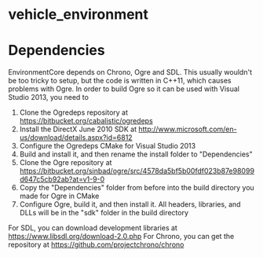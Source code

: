 vehicle_environment
===================




Dependencies
============

EnvironmentCore depends on Chrono, Ogre and SDL. This usually wouldn't be too tricky to setup, but the code is written in C++11, which causes problems
with Ogre. In order to build Ogre so it can be used with Visual Studio 2013, you need to

1. Clone the Ogredeps repository at https://bitbucket.org/cabalistic/ogredeps
2. Install the DirectX June 2010 SDK at http://www.microsoft.com/en-us/download/details.aspx?id=6812
3. Configure the Ogredeps CMake for Visual Studio 2013
4. Build and install it, and then rename the install folder to "Dependencies"
5. Clone the Ogre repository at https://bitbucket.org/sinbad/ogre/src/4578da5bf5b00fdf023b87e98099d647c5cb92ab?at=v1-9-0
6. Copy the "Dependencies" folder from before into the build directory you made for Ogre in CMake
7. Configure Ogre, build it, and then install it. All headers, libraries, and DLLs will be in the "sdk" folder in the build directory

For SDL, you can download development libraries at https://www.libsdl.org/download-2.0.php
For Chrono, you can get the repository at https://github.com/projectchrono/chrono